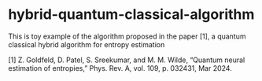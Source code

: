 # hybrid-quantum-classical-algorithm

This is toy example of the algorithm proposed in the paper [1], a quantum classical hybrid algorithm for entropy estimation

[1] Z. Goldfeld, D. Patel, S. Sreekumar, and M. M. Wilde,
“Quantum neural estimation of entropies,” Phys. Rev. A, vol.
109, p. 032431, Mar 2024.
